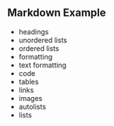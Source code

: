 ## Markdown Example

- headings
- unordered lists
- ordered lists
- formatting
- text formatting
- code
- tables
- links
- images
- autolists
- lists

